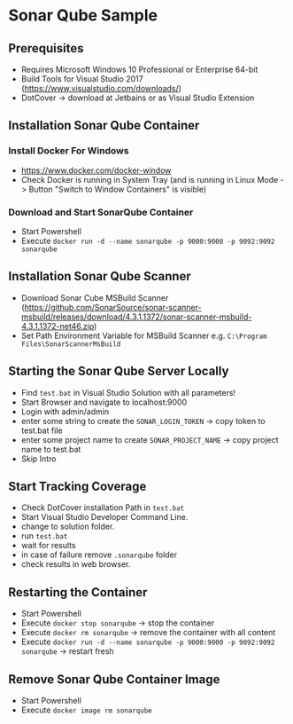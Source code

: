 # Sonar Qube Sample

## Prerequisites
- Requires Microsoft Windows 10 Professional or Enterprise 64-bit
- Build Tools for Visual Studio 2017 (https://www.visualstudio.com/downloads/)
- DotCover -> download at Jetbains or as Visual Studio Extension

## Installation Sonar Qube Container

### Install Docker For Windows
- https://www.docker.com/docker-window
- Check Docker is running in System Tray (and is running in Linux Mode -> Button "Switch to Window Containers" is visible)

### Download and Start SonarQube Container
- Start Powershell
- Execute `docker run -d --name sonarqube -p 9000:9000 -p 9092:9092 sonarqube`

## Installation Sonar Qube Scanner
- Download Sonar Cube MSBuild Scanner (https://github.com/SonarSource/sonar-scanner-msbuild/releases/download/4.3.1.1372/sonar-scanner-msbuild-4.3.1.1372-net46.zip)
- Set Path Environment Variable for MSBuild Scanner e.g. `C:\Program Files\SonarScannerMsBuild`


## Starting the Sonar Qube Server Locally
- Find `test.bat` in Visual Studio Solution with all parameters!
- Start Browser and navigate to localhost:9000
- Login with admin/admin
- enter some string to create the `SONAR_LOGIN_TOKEN` -> copy token to test.bat file
- enter some project name to create `SONAR_PROJECT_NAME` -> copy project name to test.bat
- Skip Intro

## Start Tracking Coverage
- Check DotCover installation Path in `test.bat`
- Start Visual Studio Developer Command Line.
- change to solution folder.
- run `test.bat`
- wait for results
- in case of failure remove `.sonarqube` folder
- check results in web browser.

## Restarting the Container
- Start Powershell
- Execute `docker stop sonarqube` -> stop the container
- Execute `docker rm sonarqube` -> remove the container with all content
- Execute `docker run -d --name sonarqube -p 9000:9000 -p 9092:9092 sonarqube` -> restart fresh

## Remove Sonar Qube Container Image
- Start Powershell
- Execute `docker image rm sonarqube`